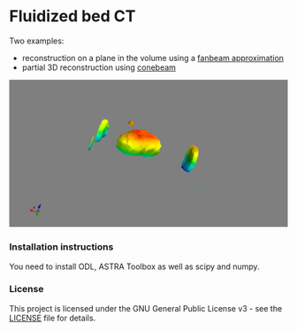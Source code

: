 # Fluidized bed CT 
Two examples:
- reconstruction on a plane in the volume using a [fanbeam approximation](examples/fanbeam_approx.ipynb)
- partial 3D reconstruction using [conebeam](examples/conebeam_3d.ipynb)

![](bubble.png)

### Installation instructions
You need to install ODL, ASTRA Toolbox as well as scipy and numpy.

### License
This project is licensed under the GNU General Public License v3 - see the [LICENSE](LICENSE) file for details.
